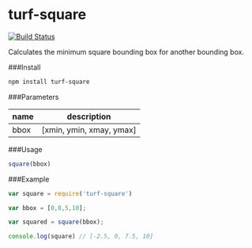 turf-square
===========
[![Build Status](https://travis-ci.org/Turfjs/turf-square.svg?branch=master)](https://travis-ci.org/Turfjs/turf-square)

Calculates the minimum square bounding box for another bounding box.

###Install

```sh
npm install turf-square
```

###Parameters

|name|description|
|---|---|
|bbox|[xmin, ymin, xmay, ymax]|

###Usage

```js
square(bbox)
```

###Example

```js
var square = require('turf-square')

var bbox = [0,0,5,10];

var squared = square(bbox);

console.log(square) // [-2.5, 0, 7.5, 10]
```
